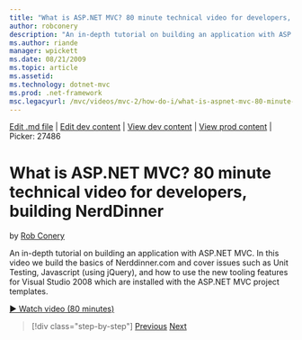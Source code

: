 ```yaml
---
title: "What is ASP.NET MVC? 80 minute technical video for developers, building NerdDinner | Microsoft Docs"
author: robconery
description: "An in-depth tutorial on building an application with ASP.NET MVC. In this video we build the basics of Nerddinner.com and cover issues such as Unit Testing,..."
ms.author: riande
manager: wpickett
ms.date: 08/21/2009
ms.topic: article
ms.assetid: 
ms.technology: dotnet-mvc
ms.prod: .net-framework
msc.legacyurl: /mvc/videos/mvc-2/how-do-i/what-is-aspnet-mvc-80-minute-technical-video-for-developers-building-nerddinner
---
```

[Edit .md file](C:\Projects\msc\dev\Msc.Www\Web.ASP\App_Data\github\mvc\videos\mvc-2\how-do-i\what-is-aspnet-mvc-80-minute-technical-video-for-developers-building-nerddinner.md) | [Edit dev content](http://www.aspdev.net/umbraco#/content/content/edit/26699) | [View dev content](http://docs.aspdev.net/tutorials/mvc/videos/mvc-2/how-do-i/what-is-aspnet-mvc-80-minute-technical-video-for-developers-building-nerddinner.html) | [View prod content](http://www.asp.net/mvc/videos/mvc-2/how-do-i/what-is-aspnet-mvc-80-minute-technical-video-for-developers-building-nerddinner) | Picker: 27486

What is ASP.NET MVC? 80 minute technical video for developers, building NerdDinner
====================
by [Rob Conery](https://github.com/robconery)

An in-depth tutorial on building an application with ASP.NET MVC. In this video we build the basics of Nerddinner.com and cover issues such as Unit Testing, Javascript (using jQuery), and how to use the new tooling features for Visual Studio 2008 which are installed with the ASP.NET MVC project templates.

[&#9654; Watch video (80 minutes)](https://channel9.msdn.com/Blogs/ASP-NET-Site-Videos/what-is-aspnet-mvc-80-minute-technical-video-for-developers-building-nerddinner)

>[!div class="step-by-step"] [Previous](displaying-a-table-of-database-data.md) [Next](why-aspnet-mvc-3-minute-overview-video-for-decision-makers.md)